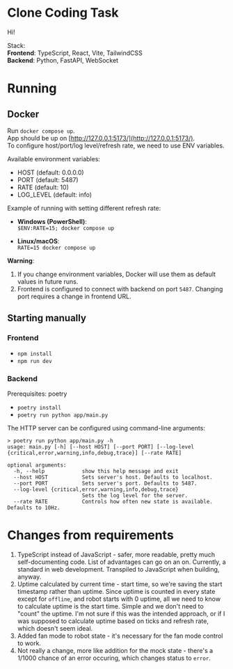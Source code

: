 # Clone Coding Task
Hi!

Stack: \
**Frontend**: TypeScript, React, Vite, TailwindCSS \
**Backend**: Python, FastAPI, WebSocket

# Running

## Docker
Run `docker compose up`. \
App should be up on [http://127.0.0.1:5173/](http://127.0.0.1:5173/). \
To configure host/port/log level/refresh rate, we need to use ENV variables.

Available environment variables:
   - HOST (default: 0.0.0.0)
   - PORT (default: 5487)
   - RATE (default: 10)
   - LOG_LEVEL (default: info)

Example of running with setting different refresh rate:

- **Windows (PowerShell)**: \
    `$ENV:RATE=15; docker compose up`

- **Linux/macOS**: \
    `RATE=15 docker compose up`



**Warning**:
1. If you change environment variables, Docker will use them as default values in future runs.
2. Frontend is configured to connect with backend on port `5487`. Changing port requires a change in frontend URL.

## Starting manually

### Frontend
- `npm install`
- `npm run dev`

### Backend
Prerequisites: poetry

- `poetry install`
- `poetry run python app/main.py`

The HTTP server can be configured using command-line arguments:
```
> poetry run python app/main.py -h
usage: main.py [-h] [--host HOST] [--port PORT] [--log-level {critical,error,warning,info,debug,trace}] [--rate RATE]

optional arguments:
  -h, --help            show this help message and exit
  --host HOST           Sets server's host. Defaults to localhost.
  --port PORT           Sets server's port. Defaults to 5487.
  --log-level {critical,error,warning,info,debug,trace}
                        Sets the log level for the server.
  --rate RATE           Controls how often new state is available. Defaults to 10Hz.
```

# Changes from requirements
1. TypeScript instead of JavaScript - safer, more readable, pretty much self-documenting code. List of advantages can go on an on. Currently, a standard in web development. Transpiled to JavaScript when building, anyway. 
2. Uptime calculated by current time - start time, so we're saving the start timestamp rather than uptime. Since uptime is counted in every state except for `offline`, and robot starts with 0 uptime, all we need to know to calculate uptime is the start time. Simple and we don't need to "count" the uptime. I'm not sure if this was the intended approach, or if I was supposed to calculate uptime based on ticks and refresh rate, which doesn't seem ideal.
3. Added fan mode to robot state - it's necessary for the fan mode control to work.
4. Not really a change, more like addition for the mock state - there's a 1/1000 chance of an error occuring, which changes status to `error`.